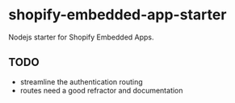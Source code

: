 # shopify-embedded-app-starter
Nodejs starter for Shopify Embedded Apps. 

## TODO
- streamline the authentication routing
- routes need a good refractor and documentation

